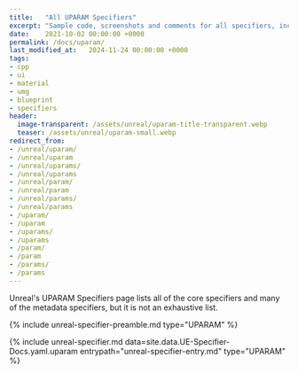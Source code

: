 ```yaml
---
title:   "All UPARAM Specifiers"
excerpt: "Sample code, screenshots and comments for all specifiers, including undocumented ones."
date:    2021-10-02 00:00:00 +0000
permalink: /docs/uparam/
last_modified_at:   2024-11-24 00:00:00 +0000
tags:
- cpp
- ui
- material
- umg
- blueprint
- specifiers
header:
  image-transparent: /assets/unreal/uparam-title-transparent.webp
  teaser: /assets/unreal/uparam-small.webp
redirect_from:
- /unreal/uparam/
- /unreal/uparam
- /unreal/uparams/
- /unreal/uparams
- /unreal/param/
- /unreal/param
- /unreal/params/
- /unreal/params
- /uparam/
- /uparam
- /uparams/
- /uparams
- /param/
- /param
- /params/
- /params
---
```


Unreal's UPARAM Specifiers page lists all of the core specifiers and many of
the metadata specifiers, but it is not an exhaustive list.

{%
include unreal-specifier-preamble.md
type="UPARAM"
%}

{%
include unreal-specifier.md
data=site.data.UE-Specifier-Docs.yaml.uparam
entrypath="unreal-specifier-entry.md"
type="UPARAM"
%}


